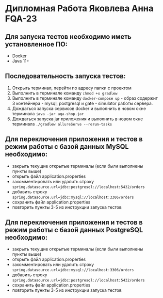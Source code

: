 # Дипломная Работа Яковлева Анна FQA-23

## Для запуска тестов необходимо иметь установленное ПО:
* Docker
* Java 11+
  
## Последовательность запуска тестов:
1. Открыть терминал, перейти по адресу папки с проектом
2. Выполнить в терминале команду `chmod +x gradlew`
3. Выполнить в терминале команду `docker-compose up` - образ содержит 3 контейнера - mysql, postgresql и gate - simulator работы сервера.
4. Дождаться запуска сервисов docker и выполнить в новом окне терминала `java -jar aqa-shop.jar`
5. Дождаться запуска jar приложения и выполнить в новом окне терминала `./gradlew allureServe --rerun-tasks`

## Для переключения приложения и тестов в режим работы с базой данных MySQL необходимо:
* закрыть текущие открытые терминалы (если были выполнены пункты выше) 
* открыть файл application.properties 
* закомментировать или удалить строку `spring.datasource.url=jdbc:postgresql://localhost:5432/orders` 
* добавить строку `spring.datasource.url=jdbc:mysql://localhost:3306/orders`
* сохранить файл application.properties 
* повторить пункты 3-5 из инструкции запуска тестов

## Для переключения приложения и тестов в режим работы с базой данных PostgreSQL необходимо:
* закрыть текущие открытые терминалы (если были выполнены пункты выше) 
* открыть файл application.properties 
* закомментировать или удалить строку `spring.datasource.url=jdbc:mysql://localhost:3306/orders` 
* добавить строку `spring.datasource.url=jdbc:postgresql://localhost:5432/orders`
* сохранить файл application.properties 
* повторить пункты 3-5 из инструкции запуска тестов
